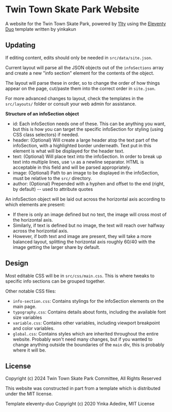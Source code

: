 # Twin Town Skate Park Website

A website for the Twin Town Skate Park, powered by [11ty](https://www.11ty.dev/) using the [Eleventy Duo](https://eleventyduo.netlify.app/) template written by yinkakun

## Updating

If editing content, edits should only be needed in `src/data/site.json`.

Current layout will parse all the JSON objects out of the `infoSections` array and create a new "info section" element for the contents of the object.

The layout will parse these in order, so to change the order of how things appear on the page, cut/paste them into the correct order in `site.json`.

For more advanced changes to layout, check the templates in the `src/layouts/` folder or consult your web admin for assistance.

**Structure of an infoSection object**
- id: Each infoSection needs one of these. This can be anything you want, but this is how you can target the specific infoSection for styling (using CSS class selectors) if needed.
- header: (Optional) Will create a large header atop the text part of the infoSection, with a highlighted border underneath. Text put in this element is what will be displayed for the header text.
- text: (Optional) Will place text into the infoSection. In order to break up text into multiple lines, use `\n` as a newline separator. HTML is acceptable in this field and will be parsed appropriately.
- image: (Optional) Path to an image to be displayed in the infoSection, must be relative to the `src/` directory.
- author: (Optional) Prepended with a hyphen and offset to the end (right, by default) -- used to attribute quotes

An infoSection object will be laid out across the horizontal axis according to which elements are present:
- If there is only an image defined but no text, the image will cross most of the horizontal axis.
- Similarly, if text is defined but no image, the text will reach over halfway across the horizontal axis.
- However, if both text and image are present, they will take a more balanced layout, splitting the horizontal axis roughly 60/40 with the image getting the larger share by default.

## Design

Most editable CSS will be in `src/css/main.css`. This is where tweaks to specific info sections can be grouped together.

Other notable CSS files:
- `info-section.css`: Contains stylings for the infoSection elements on the main page.
- `typography.css`: Contains details about fonts, including the available font size variables
- `variable.css`: Contains other variables, including viewport breakpoint and color variables.
- `global.css`: Contains styles which are inherited throughout the entire website. Probably won't need many changes, but if you wanted to change anything outside the boundaries of the `main` div, this is probably where it will be.

## License

Copyright (c) 2024 Twin Town Skate Park Committee, All Rights Reserved

This website was constructed in part from a template which is distributed under the MIT license.

Template eleventy-duo Copyright (c) 2020 Yinka Adedire, MIT License
